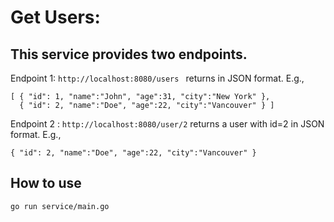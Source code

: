 # Get Users:

## This service provides two endpoints. 


Endpoint 1: ```http://localhost:8080/users ``` returns in JSON format. E.g., 
```
[ { "id": 1, "name":"John", "age":31, "city":"New York" }, 
  { "id": 2, "name":"Doe", "age":22, "city":"Vancouver" } ]
```

Endpoint 2 : ```http://localhost:8080/user/2``` returns a user with id=2 in JSON format. E.g., 
```
{ "id": 2, "name":"Doe", "age":22, "city":"Vancouver" }
```

## How to use
```
go run service/main.go
```
